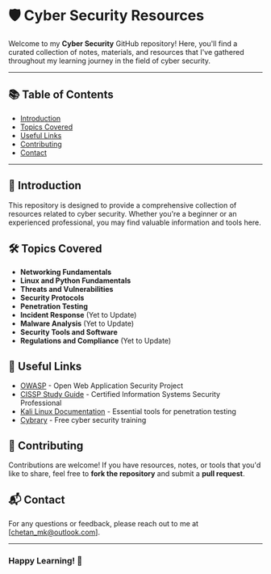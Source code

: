 # 🛡️ Cyber Security Resources

Welcome to my **Cyber Security** GitHub repository! Here, you'll find a curated collection of notes, materials, and resources that I've gathered throughout my learning journey in the field of cyber security.

---

## 📚 Table of Contents

- [Introduction](#introduction)
- [Topics Covered](#topics-covered)
- [Useful Links](#useful-links)
- [Contributing](#contributing)
- [Contact](#contact)

---

## 📖 Introduction

This repository is designed to provide a comprehensive collection of resources related to cyber security. Whether you're a beginner or an experienced professional, you may find valuable information and tools here.

## 🛠️ Topics Covered

- **Networking Fundamentals**
- **Linux and Python Fundamentals**
- **Threats and Vulnerabilities**
- **Security Protocols**
- **Penetration Testing**
- **Incident Response** (Yet to Update)
- **Malware Analysis** (Yet to Update)
- **Security Tools and Software**
- **Regulations and Compliance** (Yet to Update)

## 🔗 Useful Links

- [OWASP](https://owasp.org) - Open Web Application Security Project
- [CISSP Study Guide](https://www.isc2.org/Certifications/CISSP) - Certified Information Systems Security Professional
- [Kali Linux Documentation](https://www.kali.org/docs/) - Essential tools for penetration testing
- [Cybrary](https://www.cybrary.it) - Free cyber security training

## 🤝 Contributing

Contributions are welcome! If you have resources, notes, or tools that you'd like to share, feel free to **fork the repository** and submit a **pull request**.


## 📬 Contact

For any questions or feedback, please reach out to me at [chetan_mk@outlook.com].

---

### Happy Learning! 🌟

